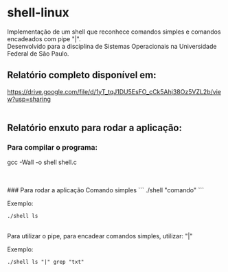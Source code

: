 # shell-linux
Implementação de um shell que reconhece comandos simples e comandos encadeados com pipe "|".</br>
Desenvolvido para a disciplina de Sistemas Operacionais na Universidade Federal de São Paulo.
</br>
## Relatório completo disponível em:
https://drive.google.com/file/d/1yT_tqJ1DU5EsFO_cCk5Ahj38Oz5VZL2b/view?usp=sharing
</br></br>
## Relatório enxuto para rodar a aplicação:

### Para compilar o programa:
gcc -Wall -o shell shell.c

</br>
</br>
### Para rodar a aplicação
Comando simples
```
./shell "comando"
```

Exemplo:
```
./shell ls
```
</br>
Para utilizar o pipe, para encadear comandos simples, utilizar: "|"

Exemplo:
```
./shell ls "|" grep "txt"
```
